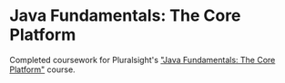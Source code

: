 # Java Fundamentals: The Core Platform
Completed coursework for Pluralsight's ["Java Fundamentals: The Core Platform"](https://www.pluralsight.com/courses/java-fundamentals-core-platform) course.
